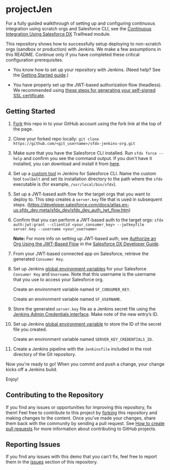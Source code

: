# projectJen

For a fully guided walkthrough of setting up and configuring continuous integration using scratch orgs and Salesforce CLI, see the [Continuous Integration Using Salesforce DX](https://trailhead.salesforce.com/modules/sfdx_travis_ci) Trailhead module.

This repository shows how to successfully setup deploying to non-scratch orgs (sandbox or production) with Jenkins. We make a few assumptions in this README. Continue only if you have completed these critical configuration prerequisites.

- You know how to set up your repository with Jenkins. (Need help? See the [Getting Started guide](https://jenkins.io/doc/pipeline/tour/getting-started/).)

- You have properly set up the JWT-based authorization flow (headless). We recommended using [these steps for generating your self-signed SSL certificate](https://devcenter.heroku.com/articles/ssl-certificate-self).

## Getting Started
1) [Fork](http://help.github.com/fork-a-repo/) this repo in to your GitHub account using the fork link at the top of the page.

2) Clone your forked repo locally: `git clone https://github.com/<git_username>/sfdx-jenkins-org.git`

3) Make sure that you have the Salesforce CLI installed. Run `sfdx force --help` and confirm you see the command output. If you don't have it installed, you can download and install it from [here](https://developer.salesforce.com/tools/sfdxcli).

4) Set up a [custom tool](https://wiki.jenkins.io/display/JENKINS/Custom+Tools+Plugin) in Jenkins for Salesforce CLI. Name the custom tool `toolbelt` and set its installation directory to the path where the `sfdx` executable is (for example, `/usr/local/bin/sfdx`).

5) Set up a JWT-based auth flow for the target orgs that you want to deploy to. This step creates a `server.key` file that is used in subsequent steps.
(https://developer.salesforce.com/docs/atlas.en-us.sfdx_dev.meta/sfdx_dev/sfdx_dev_auth_jwt_flow.htm)

6) Confirm that you can perform a JWT-based auth to the target orgs: `sfdx auth:jwt:grant --clientid <your_consumer_key> --jwtkeyfile server.key --username <your_username>`

   **Note:** For more info on setting up JWT-based auth, see [Authorize an Org Using the JWT-Based Flow](https://developer.salesforce.com/docs/atlas.en-us.sfdx_dev.meta/sfdx_dev/sfdx_dev_auth_jwt_flow.htm) in the [Salesforce DX Developer Guide](https://developer.salesforce.com/docs/atlas.en-us.sfdx_dev.meta/sfdx_dev).

7) From your JWT-based connected app on Salesforce, retrieve the generated `Consumer Key`.

8) Set up Jenkins [global environment variables](https://wiki.jenkins.io/display/JENKINS/Global+Variable+String+Parameter+Plugin) for your Salesforce `Consumer Key` and `Username`. Note that this username is the username that you use to access your Salesforce org.

    Create an environment variable named `SF_CONSUMER_KEY`.

    Create an environment variable named `SF_USERNAME`.

9) Store the generated `server.key` file as a Jenkins secret file using the [Jenkins Admin Credentials interface](https://wiki.jenkins.io/display/JENKINS/Credentials+Binding+Plugin). Make note of the new entry’s ID.

10) Set up Jenkins [global environment variable](https://wiki.jenkins.io/display/JENKINS/Global+Variable+String+Parameter+Plugin) to store the ID of the secret file you created.

    Create an environment variable named `SERVER_KEY_CREDENTIALS_ID`.

11) Create a Jenkins pipeline with the `Jenkinsfile` included in the root directory of the Git repository.

Now you're ready to go! When you commit and push a change, your change kicks off a Jenkins build.

Enjoy!

## Contributing to the Repository ###

If you find any issues or opportunities for improving this repository, fix them! Feel free to contribute to this project by [forking](http://help.github.com/fork-a-repo/) this repository and making changes to the content. Once you've made your changes, share them back with the community by sending a pull request. See [How to create pull requests](https://help.github.com/en/articles/creating-a-pull-request/) for more information about contributing to GitHub projects.

## Reporting Issues ###

If you find any issues with this demo that you can't fix, feel free to report them in the [issues](https://github.com/forcedotcom/sfdx-jenkins-org/issues) section of this repository.
